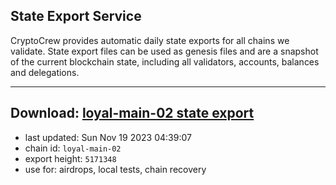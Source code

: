 ## State Export Service
CryptoCrew provides automatic daily state exports for all chains we validate. State export files can be used as genesis files and are a snapshot of the current blockchain state, including all validators, accounts, balances and delegations.

---
**Download: [loyal-main-02 state export](https://dl.ccvalidators.com/SERVICE/loyal/loyal-main-02_export_5171348.json)**
---

- last updated: Sun Nov 19 2023 04:39:07
- chain id: `loyal-main-02`
- export height: `5171348`
- use for: airdrops, local tests, chain recovery
